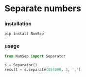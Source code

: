 # Separate numbers

### installation


```
pip install NumSep
```

### usage

```python
from NumSep import Separator

s = Separator()
result = s.separate(854000, 3, ',')
```
